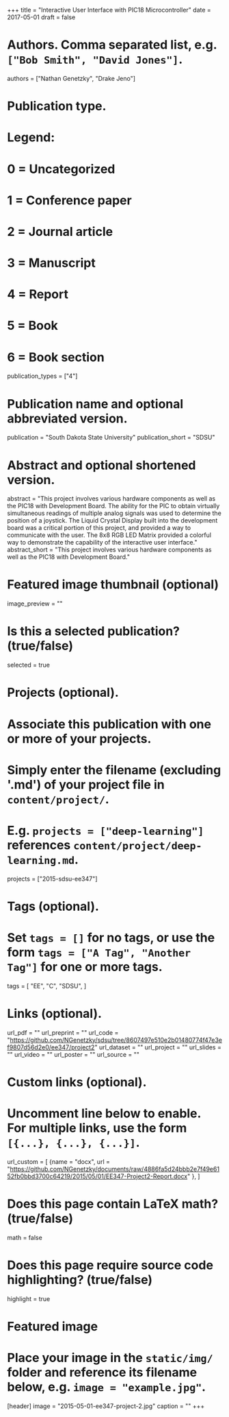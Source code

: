 +++
title = "Interactive User Interface with PIC18 Microcontroller"
date = 2017-05-01
draft = false

# Authors. Comma separated list, e.g. `["Bob Smith", "David Jones"]`.
authors = ["Nathan Genetzky", "Drake Jeno"]

# Publication type.
# Legend:
# 0 = Uncategorized
# 1 = Conference paper
# 2 = Journal article
# 3 = Manuscript
# 4 = Report
# 5 = Book
# 6 = Book section
publication_types = ["4"]

# Publication name and optional abbreviated version.
publication = "South Dakota State University"
publication_short = "SDSU"

# Abstract and optional shortened version.
abstract = "This project involves various hardware components as well as the PIC18 with Development Board. The ability for the PIC to obtain virtually simultaneous readings of multiple analog signals was used to determine the position of a joystick. The Liquid Crystal Display built into the development board was a critical portion of this project, and provided a way to communicate with the user. The 8x8 RGB LED Matrix provided a colorful way to demonstrate the capability of the interactive user interface."
abstract_short = "This project involves various hardware components as well as the PIC18 with Development Board."

# Featured image thumbnail (optional)
image_preview = ""

# Is this a selected publication? (true/false)
selected = true

# Projects (optional).
#   Associate this publication with one or more of your projects.
#   Simply enter the filename (excluding '.md') of your project file in `content/project/`.
#   E.g. `projects = ["deep-learning"]` references `content/project/deep-learning.md`.
projects = ["2015-sdsu-ee347"]

# Tags (optional).
#   Set `tags = []` for no tags, or use the form `tags = ["A Tag", "Another Tag"]` for one or more tags.
tags = [
    "EE",
    "C",
    "SDSU",
]

# Links (optional).
url_pdf = ""
url_preprint = ""
url_code = "https://github.com/NGenetzky/sdsu/tree/8607497e510e2b01480774f47e3ef9807d56d2e0/ee347/project2"
url_dataset = ""
url_project = ""
url_slides = ""
url_video = ""
url_poster = ""
url_source = ""

# Custom links (optional).
#   Uncomment line below to enable. For multiple links, use the form `[{...}, {...}, {...}]`.
url_custom = [
    {name = "docx", url = "https://github.com/NGenetzky/documents/raw/4886fa5d24bbb2e7f49e6152fb0bbd3700c64219/2015/05/01/EE347-Project2-Report.docx" },
]

# Does this page contain LaTeX math? (true/false)
math = false

# Does this page require source code highlighting? (true/false)
highlight = true

# Featured image
# Place your image in the `static/img/` folder and reference its filename below, e.g. `image = "example.jpg"`.
[header]
image = "2015-05-01-ee347-project-2.jpg"
caption = ""
+++
